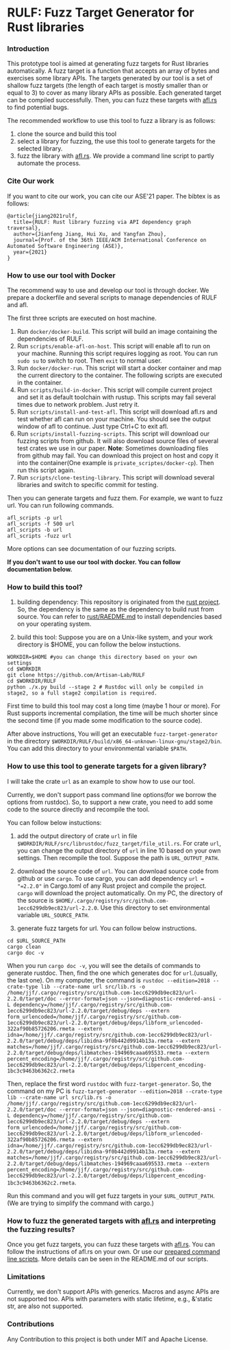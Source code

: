 # RULF: Fuzz Target Generator for Rust libraries 

### Introduction 

This prototype tool is aimed at generating fuzz targets for Rust libraries automatically. A fuzz target is a function that accepts an array of bytes and exercises some library APIs. The targets generated by our tool is a set of shallow fuzz targets (the length of each target is mostly smaller than or equal to 3) to cover as many library APIs as possible. Each generated target can be compiled successfully. Then, you can fuzz these targets with [afl.rs](https://github.com/rust-fuzz/afl.rs) to find potential bugs.

The recommended workflow to use this tool to fuzz a library is as follows: 
1. clone the source and build this tool
2. select a library for fuzzing, the use this tool to generate targets for the selected library.
3. fuzz the library with [afl.rs](https://github.com/rust-fuzz/afl.rs). We provide a command line script to partly automate the process. 

### Cite Our work

If you want to cite our work, you can cite our ASE'21 paper. The bibtex is as follows:

```
@article{jiang2021rulf,
  title={RULF: Rust library fuzzing via API dependency graph traversal},
  author={Jianfeng Jiang, Hui Xu, and Yangfan Zhou},
  journal={Prof. of the 36th IEEE/ACM International Conference on Automated Software Engineering (ASE)},
  year={2021}
}
```

### How to use our tool with Docker
The recommend way to use and develop our tool is through docker.
We prepare a dockerfile and several scripts to manage dependencies of RULF and afl. 

The first three scripts are executed on host machine.
1. Run `docker/docker-build`. This script will build an image containing the dependencies of RULF.  
2. Run `scripts/enable-afl-on-host`. This script will enable afl to run on your machine. Running this script requires logging as root. You can run `sudo su` to switch to root. Then `exit` to normal user.
3. Run `docker/docker-run`. This script will start a docker container and map the current directory to the container.
The following scripts are executed in the container.
4. Run `scripts/build-in-docker`. This script will compile current project and set it as default toolchain with rustup. This scripts may fail several times due to network problem. Just retry it.
5. Run `scripts/install-and-test-afl`. This script will download afl.rs and test whether afl can run on your machine. You should see the output window of afl to continue. Just type Ctrl+C to exit afl.
6. Run `scripts/install-fuzzing-scripts`. This script will download our fuzzing scripts from github. It will also download source files of several test crates we use in our paper. **Note**: Sometimes downloading files from github may fail. You can download this project on host and copy it into the container(One example is `private_scriptes/docker-cp`). Then run this script again.
7. Run `scripts/clone-testing-library`. This script will download several libraries and switch to specific commit for testing.

Then you can generate targets and fuzz them.
For example, we want to fuzz url. You can run following commands.
```shell
afl_scripts -p url
afl_scripts -f 500 url
afl_scripts -b url
afl_scripts -fuzz url
```
More options can see documentation of our fuzzing scripts.


**If you don't want to use our tool with docker. You can follow documentation below.**

### How to build this tool? 

1. building dependency: This repository is originated from the [rust project](https://github.com/rust-lang/rust). So, the dependency is the same as the dependency to build rust from source. You can refer to [rust/RAEDME.md](https://github.com/rust-lang/rust/blob/master/README.md) to install dependencies based on your operating system.

2. build this tool: Suppose you are on a Unix-like system, and your work directory is $HOME, you can follow the below instuctions.
```shell
WORKDIR=$HOME #you can change this directory based on your own settings
cd $WORKDIR
git clone https://github.com/Artisan-Lab/RULF
cd $WORKDIR/RULF
python ./x.py build --stage 2 # Rustdoc will only be compiled in stage2, so a full stage2 compilation is required.
```
First time to build this tool may cost a long time (maybe 1 hour or more). For Rust supports incremental compilation, the time will be much shorter since the second time (if you made some modification to the source code).

After above instructions, You will get an executable `fuzz-target-generator` in the directory `$WORKDIR/RULF/build/x86_64-unknown-linux-gnu/stage2/bin`. You can add this directory to your environmental variable `$PATH`.


### How to use this tool to generate targets for a given library? 

I will take the crate `url` as an example to show how to use our tool.

Currently, we don't support pass command line options(for we borrow the options from rustdoc). So, to support a new crate, you need to add some code to the source directly and recompile the tool.

You can follow below instuctions:  

1. add the output directory of crate `url` in file `$WORKDIR/RULF/src/librustdoc/fuzz_target/file_util.rs`. 
For crate `url`, you can change the output directory of `url` in line 10 based on your own settings. Then recompile the tool.
Suppose the path is `URL_OUTPUT_PATH`.

2. download the source code of `url`. You can download source code from github or use `cargo`. To use cargo, you can add dependency `url = "=2.2.0"` in Cargo.toml of any Rust project and compile the project. `cargo` will download the project automatically. On my PC, the directory of the source is `$HOME/.cargo/registry/src/github.com-1ecc6299db9ec823/url-2.2.0`. Use this directory to set environmental variable `URL_SOURCE_PATH`.

3. generate fuzz targets for url. You can follow below instructions.
```shell
cd $URL_SOURCE_PATH
cargo clean
cargo doc -v
```  
When you run `cargo doc -v`, you will see the details of commands to generate rustdoc. Then, find the one which generates doc for `url`.(usually, the last one). On my computer, the command is `rustdoc --edition=2018 --crate-type lib --crate-name url src/lib.rs -o /home/jjf/.cargo/registry/src/github.com-1ecc6299db9ec823/url-2.2.0/target/doc --error-format=json --json=diagnostic-rendered-ansi -L dependency=/home/jjf/.cargo/registry/src/github.com-1ecc6299db9ec823/url-2.2.0/target/debug/deps --extern form_urlencoded=/home/jjf/.cargo/registry/src/github.com-1ecc6299db9ec823/url-2.2.0/target/debug/deps/libform_urlencoded-322af90b85726206.rmeta --extern idna=/home/jjf/.cargo/registry/src/github.com-1ecc6299db9ec823/url-2.2.0/target/debug/deps/libidna-9f0b442d9914b13a.rmeta --extern matches=/home/jjf/.cargo/registry/src/github.com-1ecc6299db9ec823/url-2.2.0/target/debug/deps/libmatches-194969caaa695533.rmeta --extern percent_encoding=/home/jjf/.cargo/registry/src/github.com-1ecc6299db9ec823/url-2.2.0/target/debug/deps/libpercent_encoding-1bc3c9463b6362c2.rmeta`

Then, replace the first word `rustdoc` with `fuzz-target-generator`. So, the command on my PC is `fuzz-target-generator --edition=2018 --crate-type lib --crate-name url src/lib.rs -o /home/jjf/.cargo/registry/src/github.com-1ecc6299db9ec823/url-2.2.0/target/doc --error-format=json --json=diagnostic-rendered-ansi -L dependency=/home/jjf/.cargo/registry/src/github.com-1ecc6299db9ec823/url-2.2.0/target/debug/deps --extern form_urlencoded=/home/jjf/.cargo/registry/src/github.com-1ecc6299db9ec823/url-2.2.0/target/debug/deps/libform_urlencoded-322af90b85726206.rmeta --extern idna=/home/jjf/.cargo/registry/src/github.com-1ecc6299db9ec823/url-2.2.0/target/debug/deps/libidna-9f0b442d9914b13a.rmeta --extern matches=/home/jjf/.cargo/registry/src/github.com-1ecc6299db9ec823/url-2.2.0/target/debug/deps/libmatches-194969caaa695533.rmeta --extern percent_encoding=/home/jjf/.cargo/registry/src/github.com-1ecc6299db9ec823/url-2.2.0/target/debug/deps/libpercent_encoding-1bc3c9463b6362c2.rmeta`.

Run this command and you will get fuzz targets in your `$URL_OUTPUT_PATH`.(We are trying to simplify the command with cargo.)  
### How to fuzz the generated targets with [afl.rs](https://github.com/rust-fuzz/afl.rs) and interpreting the fuzzing results? 

Once you get fuzz targets, you can fuzz these targets with [afl.rs](https://github.com/rust-fuzz/afl.rs). You can follow the instructions of afl.rs on your own. Or use our [prepared command line scripts](https://github.com/Artisan-Lab/Fuzzing-Scripts). More details can be seen in the README.md of our scripts.

### Limitations  

Currently, we don't support APIs with generics. Macros and async APIs are not supported too. APIs with parameters with static lifetime, e.g., &'static str, are also not supported.

### Contributions

Any Contribution to this project is both under MIT and Apache License.
